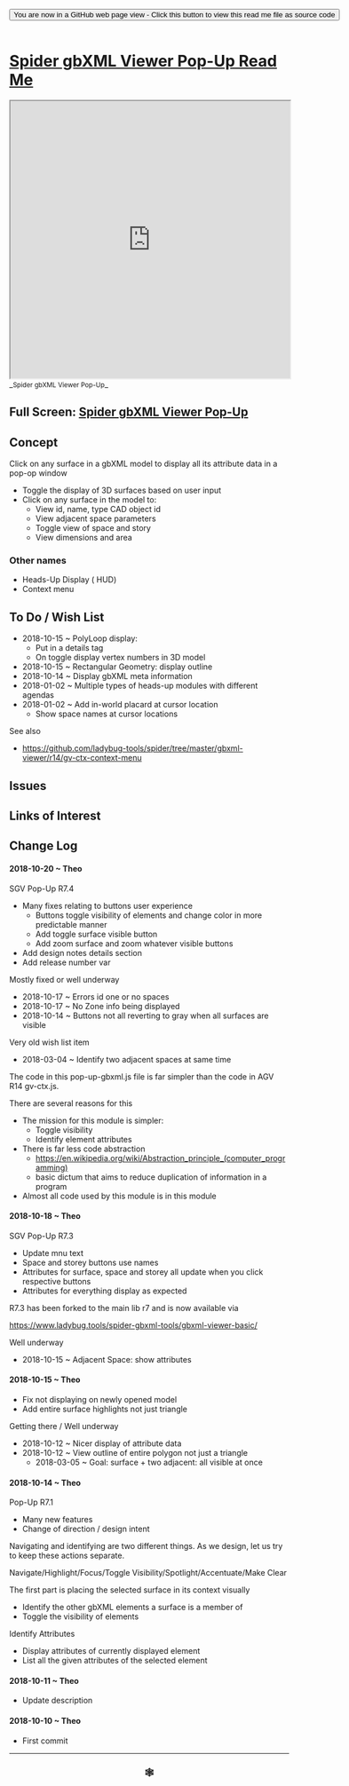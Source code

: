 
<span style=display:none; >[You are now in a GitHub source code view - click this link to view Read Me file as a web page]( https://www.ladybug.tools/spider-gbxml-tools/#cookbook/spider-gbxml-viewer-pop-up/README.md "View file as a web page." ) </span>

<div><input type=button class = 'btn btn-secondary btn-sm' onclick="window.location.href='https://github.com/ladybug-tools/spider-gbxml-tools/blob/master/cookbook/spider-gbxml-viewer-pop-up/README.md'";
value='You are now in a GitHub web page view - Click this button to view this read me file as source code' ></div>

<br>

# [Spider gbXML Viewer Pop-Up Read Me]( #cookbook/spider-gbxml-viewer-pop-up/README.md )


<iframe src=https://www.ladybug.tools/spider-gbxml-tools/cookbook/spider-gbxml-viewer-pop-up/index.html width=100% height=500px >Iframes are not viewable in GitHub source code views</iframe>
_<small>Spider gbXML Viewer Pop-Up</small>_

## Full Screen: [Spider gbXML Viewer Pop-Up]( https://www.ladybug.tools/spider-gbxml-tools/cookbook/spider-gbxml-viewer-pop-up/r7/spider-gbxml-viewer-pop-up.html )



## Concept

Click on any surface in a gbXML model to display all its attribute data in a pop-op window

* Toggle the display of 3D surfaces based on user input
* Click on any surface in the model to:
	* View id, name, type CAD object id
	* View adjacent space parameters
	* Toggle view of space and story
	* View dimensions and area

### Other names

* Heads-Up Display ( HUD)
* Context menu


## To Do / Wish List

* 2018-10-15 ~ PolyLoop display:
	* Put in a details tag
	* On toggle display vertex numbers in 3D model
* 2018-10-15 ~ Rectangular Geometry: display outline
* 2018-10-14 ~ Display gbXML meta information
* 2018-01-02 ~ Multiple types of heads-up modules with different agendas
* 2018-01-02 ~ Add in-world placard at cursor location
	* Show space names at cursor locations

See also

* https://github.com/ladybug-tools/spider/tree/master/gbxml-viewer/r14/gv-ctx-context-menu



## Issues



## Links of Interest



## Change Log


#### 2018-10-20 ~ Theo

SGV Pop-Up R7.4
* Many fixes relating to buttons user experience
	* Buttons toggle visibility of elements and change color in more predictable manner
	* Add toggle surface visible button
	* Add zoom surface and zoom whatever visible buttons
* Add design notes details section
* Add release number var

Mostly fixed or well underway

* 2018-10-17 ~ Errors id one or no spaces
* 2018-10-17 ~ No Zone info being displayed
* 2018-10-14 ~ Buttons not all reverting to gray when all surfaces are visible

Very old wish list item
* 2018-03-04 ~ Identify two adjacent spaces at same time


The code in this pop-up-gbxml.js file is far simpler than the code in AGV R14 gv-ctx.js.

There are several reasons for this
* The mission for this module is simpler:
	* Toggle visibility
	* Identify element attributes
* There is far less code abstraction
	* https://en.wikipedia.org/wiki/Abstraction_principle_(computer_programming)
	* basic dictum that aims to reduce duplication of information in a program
* Almost all code used by this module is in this module



#### 2018-10-18 ~ Theo
SGV Pop-Up R7.3
* Update mnu text
* Space and storey buttons use names
* Attributes for surface, space and storey all update when you click respective buttons
* Attributes for everything display as expected

R7.3 has been forked to the main lib r7 and is now available via

https://www.ladybug.tools/spider-gbxml-tools/gbxml-viewer-basic/


Well underway
* 2018-10-15 ~ Adjacent Space: show attributes


#### 2018-10-15 ~ Theo

* Fix not displaying on newly opened model
* Add entire surface highlights not just triangle

Getting there / Well underway

* 2018-10-12 ~ Nicer display of attribute data
* 2018-10-12 ~ View outline of entire polygon not just a triangle
	* 2018-03-05 ~ Goal: surface + two adjacent: all visible at once

#### 2018-10-14 ~ Theo

Pop-Up R7.1
* Many new features
* Change of direction / design intent


Navigating and identifying are two different things. As we design, let us try to keep these actions separate.

Navigate/Highlight/Focus/Toggle Visibility/Spotlight/Accentuate/Make Clear

The first part is placing the selected surface in its context visually
* Identify the other gbXML elements a surface is a member of
* Toggle the visibility of elements

Identify Attributes
* Display attributes of currently displayed element
* List all the given attributes of the selected element

#### 2018-10-11 ~ Theo

* Update description

#### 2018-10-10 ~ Theo

* First commit


***

### <center title="Howdy! My web is better than yours. ;-)" ><a href=javascript:window.scrollTo(0,0); style="text-decoration:none !important;" > &#x1f578; </a></center>



